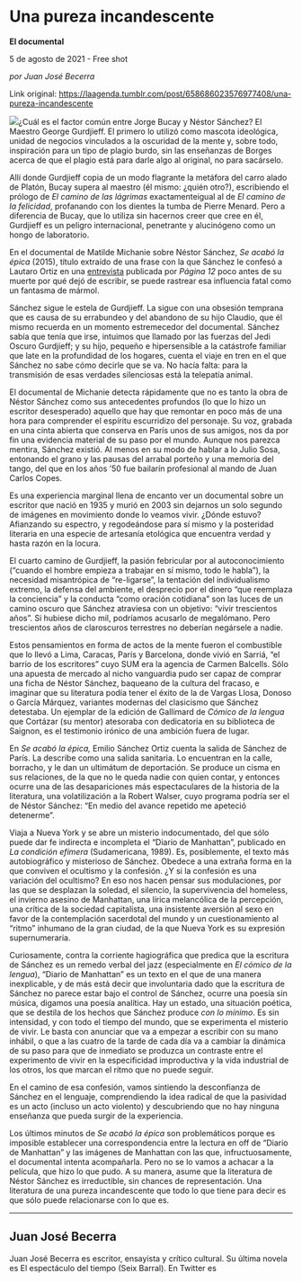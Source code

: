 # Una pureza incandescente

**El documental**

5 de agosto de 2021 - Free shot

_por Juan José Becerra_

Link original: https://laagenda.tumblr.com/post/658686023576977408/una-pureza-incandescente

![](https://64.media.tumblr.com/d382fbaad2fc3cd4f1da3fa95215e725/a2bf418192addda1-c7/s500x750/8a4c8871926b002d815c58640c5853a5d47801b9.png)¿Cuál es el factor común entre Jorge Bucay y Néstor Sánchez? El Maestro George Gurdjieff. El primero lo utilizó como mascota ideológica, unidad de negocios vinculados a la oscuridad de la mente y, sobre todo, inspiración para un tipo de plagio burdo, sin las enseñanzas de Borges acerca de que el plagio está para darle algo al original, no para sacárselo. 

Allí donde Gurdjieff copia de un modo flagrante la metáfora del carro alado de Platón, Bucay supera al maestro (él mismo: ¿quién otro?), escribiendo el prólogo de *El camino de las lágrimas* exactamenteigual al de *El camino de la felicidad*, profanando con los dientes la tumba de Pierre Menard. Pero a diferencia de Bucay, que lo utiliza sin hacernos creer que cree en él, Gurdjieff es un peligro internacional, penetrante y alucinógeno como un hongo de laboratorio.  

En el documental de Matilde Michanie sobre Néstor Sánchez, *Se acabó la épica* (2015), título extraído de una frase con la que Sánchez le confesó a Lautaro Ortiz en una [entrevista](https://www.pagina12.com.ar/2001/suple/Libros/01-10/01-10-28/nota3.htm) publicada por *Página 12* poco antes  de su muerte por qué dejó de escribir, se puede rastrear esa influencia fatal como un fantasma de mármol. 

Sánchez sigue le estela de Gurdjieff. La sigue con una obsesión temprana que es causa de su errabundeo y del abandono de su hijo Claudio, que él mismo recuerda en un momento estremecedor del documental. Sánchez sabía que tenía que irse, intuimos que llamado por las fuerzas del Jedi Oscuro Gurdjieff; y su hijo, pequeño e hipersensible a la catástrofe familiar que late en la profundidad de los hogares, cuenta el viaje en tren en el que Sánchez no sabe cómo decirle que se va. No hacía falta: para la transmisión de esas verdades silenciosas está la telepatía animal. 



El documental de Michanie detecta rápidamente que no es tanto la obra de Néstor Sánchez como sus antecedentes profundos (lo que lo hizo un escritor desesperado) aquello que hay que remontar en poco más de una hora para comprender el espíritu escurridizo del personaje. Su voz, grabada en una cinta abierta que conserva en París unos de sus amigos, nos da por fin una evidencia material de su paso por el mundo. Aunque nos parezca mentira, Sánchez existió. Al menos en su modo de hablar a lo Julio Sosa, entonando el grano y las pausas del arrabal porteño y una memoria del tango, del que en los años ’50 fue bailarín profesional al mando de Juan Carlos Copes. 

Es una experiencia marginal llena de encanto ver un documental sobre un escritor que nació en 1935 y murió en 2003 sin dejarnos un solo segundo de imágenes en movimiento donde lo veamos vivir. ¿Dónde estuvo? Afianzando su espectro, y regodeándose para sí mismo y la posteridad literaria en una especie de artesanía etológica que encuentra verdad y hasta razón en la locura. 

El cuarto camino de Gurdjieff, la pasión febricular por al autoconocimiento (“cuando el hombre empieza a trabajar en sí mismo, todo le habla”), la necesidad misantrópica de “re-ligarse”,  la tentación del individualismo extremo, la defensa del ambiente, el desprecio por el dinero “que reemplaza la conciencia” y la conducta “como oración cotidiana” son las luces de un camino oscuro que Sánchez atraviesa con un objetivo: “vivir trescientos años”. Si hubiese dicho mil, podríamos acusarlo de megalómano. Pero trescientos años de claroscuros terrestres no deberían negársele a nadie.                      

Estos pensamientos en forma de actos de la mente fueron el combustible que lo llevó a Lima, Caracas, París y Barcelona, donde vivió en Sarriá, “el barrio de los escritores” cuyo SUM era la agencia de Carmen Balcells. Sólo una apuesta de mercado al nicho vanguardia pudo ser capaz de comprar una ficha de Néstor Sánchez, baqueano de la cultura del fracaso, e imaginar que su literatura podía tener el éxito de la de Vargas Llosa, Donoso o García Márquez, variantes modernas del clasicismo que Sánchez detestaba. Un ejemplar de la edición de Gallimard de *Cómico de la lengua* que Cortázar (su mentor) atesoraba con dedicatoria en su biblioteca de Saignon, es el testimonio irónico de una ambición fuera de lugar.

En *Se acabó la épica,* Emilio Sánchez Ortiz cuenta la salida de Sánchez de París. La describe como una salida sanitaria. Lo encuentran en la calle, borracho, y le dan un ultimátum de deportación. Se produce un cisma en sus relaciones, de la que no le queda nadie con quien contar, y entonces ocurre una de las desapariciones más espectaculares de la historia de la literatura, una volatilización a la Robert Walser, cuyo programa podría ser el de Néstor Sánchez: “En medio del avance repetido me apeteció detenerme”. 

Viaja a Nueva York y se abre un misterio indocumentado, del que sólo puede dar fe indirecta e incompleta  el “Diario de Manhattan”, publicado en *La condición efímera* (Sudamericana, 1989). Es, posiblemente, el texto más autobiográfico y misterioso de Sánchez. Obedece a una extraña forma en la que conviven el ocultismo y la confesión. ¿Y si la confesión es una variación del ocultismo? En eso nos hacen pensar sus modulaciones, por las que se desplazan la soledad, el silencio, la supervivencia del homeless, el invierno asesino de Manhattan, una lírica melancólica de la percepción, una crítica de la sociedad capitalista, una insistente aversión al sexo en favor de la contemplación sacerdotal del mundo y un cuestionamiento al “ritmo” inhumano de la gran ciudad, de la que Nueva York es su expresión supernumeraria. 

Curiosamente, contra la corriente hagiográfica que predica que la escritura de Sánchez es un remedo verbal del jazz (especialmente en *El cómico de la lengua*), “Diario de Manhattan” es un texto en el que de una manera inexplicable, y de más está decir que involuntaria dado que la escritura de Sánchez no parece estar bajo el control de Sánchez, ocurre una poesía sin música, digamos una poesía analítica. Hay un estado, una situación poética, que se destila de los hechos que Sánchez produce *con lo mínimo*. Es sin intensidad, y con todo el tiempo del mundo, que se experimenta el misterio de vivir. Le basta con anunciar que va a empezar a escribir con su mano inhábil, o que a las cuatro de la tarde de cada día va a cambiar la dinámica de su paso para que de inmediato se produzca un contraste entre el experimento de vivir en la especificidad improductiva y la vida industrial de los otros, los que marcan el ritmo que no puede seguir.

En el camino de esa confesión, vamos sintiendo la desconfianza de Sánchez en el lenguaje, comprendiendo la idea radical de que la pasividad es un acto (incluso un acto violento) y descubriendo que no hay ninguna enseñanza que pueda surgir de la experiencia.

Los últimos minutos de *Se acabó la épica* son problemáticos porque es imposible establecer una correspondencia entre la lectura  en off de “Diario de Manhattan” y las imágenes de Manhattan con las que, infructuosamente, el documental intenta acompañarla. Pero no se lo vamos a achacar a la película, que hizo lo que pudo. A su manera, asume que la literatura de Néstor  Sánchez  es irreductible, sin chances de representación. Una literatura de una pureza incandescente que todo lo que tiene para decir es que sólo puede relacionarse con lo que es. 



---

 Juan José Becerra
------------------

 Juan José Becerra es escritor, ensayista y crítico cultural. Su última novela es El espectáculo del tiempo (Seix Barral). En Twitter es 

